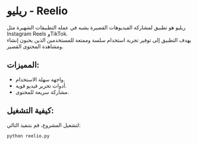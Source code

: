 # ريليو - Reelio

ريليو هو تطبيق لمشاركة الفيديوهات القصيرة يشبه في عمله التطبيقات الشهيرة مثل Instagram Reels وTikTok.  
يهدف التطبيق إلى توفير تجربة استخدام سلسة وممتعة للمستخدمين الذين يحبون إنشاء ومشاهدة المحتوى القصير.

## المميزات:
- واجهة سهلة الاستخدام.
- أدوات تحرير فيديو قوية.
- مشاركة سريعة للمحتوى.

## كيفية التشغيل:
لتشغيل المشروع، قم بتنفيذ التالي:

```bash
python reelio.py
